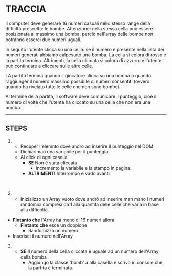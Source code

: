 # TRACCIA

Il computer deve generare 16 numeri casuali nello stesso range della difficltà prescelta: le bombe. Attenzione: nella stessa cella può essere posizionata al massimo una bomba, perciò nell'array delle bombe non potranno esserci due numeri uguali.

In seguito l'utente clicca su una cella: se il numero è presente nella lista dei numeri generati abbiamo calpestato una bomba. La cella si colora di rosso e la partita termina. Altrimenti, la cella cliccata si colora di azzurro e l'utente può continuare a cliccare sulle altre celle.

LA partita termina quando il giocatore clicca su una bomba o quando raggiunger il numero massimo possibile di numeri consentiti (ovvero quando ha rivelato tutte le celle che non sono bombe).

Al termine della partita, il software deve comunicare il punteggio, cioè il numero di volte che l'utente ha cliccato su una cella che non era una bomba.

---

## STEPS

1.  - Recuper l'elemnto dove andro ad inserire il punteggio nel DOM.
    - Dichiarimao una variabile per il punteggio.
    - Al click di ogni casella
      - **SE** Non è stata cliccata
        - Incremento la variabile e la stampo in pagina.
      - **ALTRIMENTI** Interrompo e vado avanti.

<br >

2.  - Inizializzo un Array vuoto dove andrò ad inserire man mano i numeri randomici compresi da 1 alla quantita delle celle che varia in base alla difficoltà.

- **Fintanto che** l'Array ha meno di 16 numeri allora
  - **Fintanto che** esce un doppione
    - Randomizza un numero
- Inserisci il numero nell'Array

3.  - **SE** Il numero della cella cliccata è uguale ad un numero dell'Array della bomba
      - Aggiungo la classe 'bomb' a alla casella e scrivo in console che la partita è terminata.
